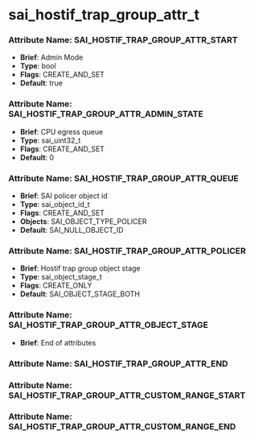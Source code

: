 # **sai_hostif_trap_group_attr_t**
### Attribute Name: **SAI_HOSTIF_TRAP_GROUP_ATTR_START**
- **Brief**: Admin Mode
- **Type**: bool
- **Flags**: CREATE_AND_SET
- **Default**: true

### Attribute Name: **SAI_HOSTIF_TRAP_GROUP_ATTR_ADMIN_STATE**
- **Brief**: CPU egress queue
- **Type**: sai_uint32_t
- **Flags**: CREATE_AND_SET
- **Default**: 0

### Attribute Name: **SAI_HOSTIF_TRAP_GROUP_ATTR_QUEUE**
- **Brief**: SAI policer object id
- **Type**: sai_object_id_t
- **Flags**: CREATE_AND_SET
- **Objects**: SAI_OBJECT_TYPE_POLICER
- **Default**: SAI_NULL_OBJECT_ID

### Attribute Name: **SAI_HOSTIF_TRAP_GROUP_ATTR_POLICER**
- **Brief**: Hostif trap group object stage
- **Type**: sai_object_stage_t
- **Flags**: CREATE_ONLY
- **Default**: SAI_OBJECT_STAGE_BOTH

### Attribute Name: **SAI_HOSTIF_TRAP_GROUP_ATTR_OBJECT_STAGE**
- **Brief**: End of attributes

### Attribute Name: **SAI_HOSTIF_TRAP_GROUP_ATTR_END**

### Attribute Name: **SAI_HOSTIF_TRAP_GROUP_ATTR_CUSTOM_RANGE_START**

### Attribute Name: **SAI_HOSTIF_TRAP_GROUP_ATTR_CUSTOM_RANGE_END**



